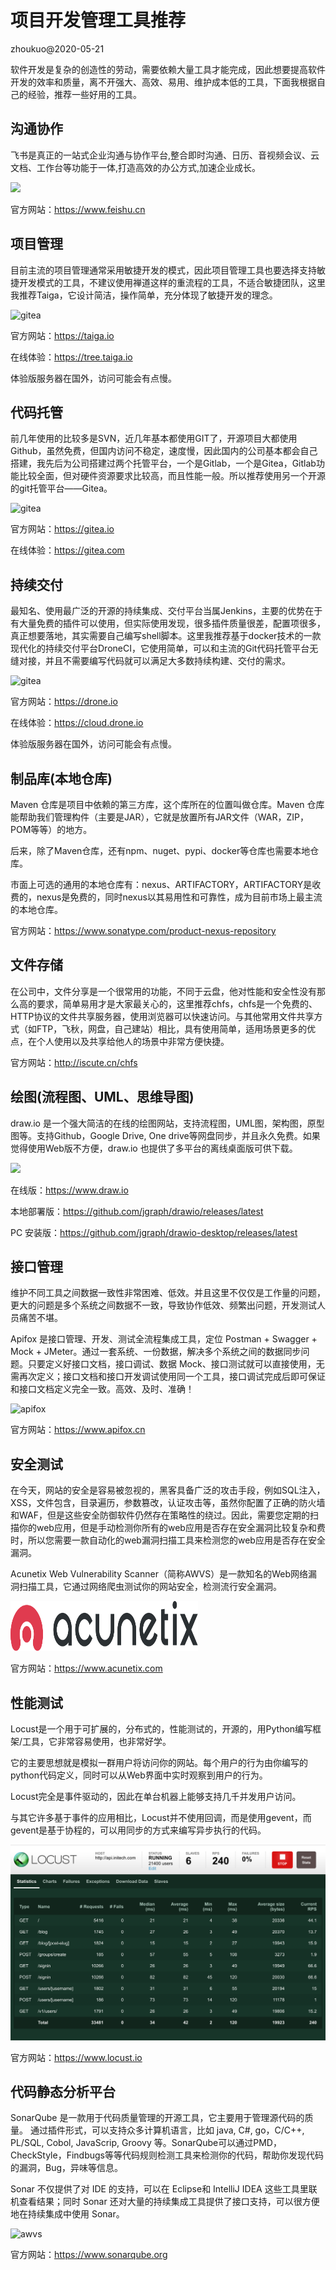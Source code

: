 # 项目开发管理工具推荐
zhoukuo@2020-05-21

软件开发是复杂的创造性的劳动，需要依赖大量工具才能完成，因此想要提高软件开发的效率和质量，离不开强大、高效、易用、维护成本低的工具，下面我根据自己的经验，推荐一些好用的工具。

## 沟通协作

飞书是真正的一站式企业沟通与协作平台,整合即时沟通、日历、音视频会议、云文档、工作台等功能于一体,打造高效的办公方式,加速企业成长。

<img src="https://p1-hera.byteimg.com/tos-cn-i-jbbdkfciu3/8a9852da76364317ab0a2c2f1c1610aa~tplv-jbbdkfciu3-webp:0:0.webp" height="50" align="bottom" />

官方网站：https://www.feishu.cn



## 项目管理

目前主流的项目管理通常采用敏捷开发的模式，因此项目管理工具也要选择支持敏捷开发模式的工具，不建议使用禅道这样的重流程的工具，不适合敏捷团队，这里我推荐Taiga，它设计简洁，操作简单，充分体现了敏捷开发的理念。

<img src="https://taiga.io/_nuxt/img/f203bbe.svg" alt="gitea" width="150" height="100" align="bottom" />

官方网站：https://taiga.io

在线体验：https://tree.taiga.io

体验版服务器在国外，访问可能会有点慢。

## 代码托管

前几年使用的比较多是SVN，近几年基本都使用GIT了，开源项目大都使用Github，虽然免费，但国内访问不稳定，速度慢，因此国内的公司基本都会自己搭建，我先后为公司搭建过两个托管平台，一个是Gitlab，一个是Gitea，Gitlab功能比较全面，但对硬件资源要求比较高，而且性能一般。所以推荐使用另一个开源的git托管平台——Gitea。


<img src="https://gitea.51trust.com/img/gitea-lg.png" alt="gitea" width="70" height="70" align="bottom" />

官方网站：https://gitea.io

在线体验：https://gitea.com


## 持续交付

最知名、使用最广泛的开源的持续集成、交付平台当属Jenkins，主要的优势在于有大量免费的插件可以使用，但实际使用发现，很多插件质量很差，配置项很多，真正想要落地，其实需要自己编写shell脚本。这里我推荐基于docker技术的一款现代化的持续交付平台DroneCI，它使用简单，可以和主流的Git代码托管平台无缝对接，并且不需要编写代码就可以满足大多数持续构建、交付的需求。

<img src="https://drone.io/images/logo2-729524fdaa.svg" alt="gitea" width="200" height="100" align="bottom" />


官方网站：https://drone.io

在线体验：https://cloud.drone.io

体验版服务器在国外，访问可能会有点慢。

## 制品库(本地仓库)

Maven 仓库是项目中依赖的第三方库，这个库所在的位置叫做仓库。Maven 仓库能帮助我们管理构件（主要是JAR），它就是放置所有JAR文件（WAR，ZIP，POM等等）的地方。

后来，除了Maven仓库，还有npm、nuget、pypi、docker等仓库也需要本地仓库。

市面上可选的通用的本地仓库有：nexus、ARTIFACTORY，ARTIFACTORY是收费的，nexus是免费的，同时nexus以其易用性和可靠性，成为目前市场上最主流的本地仓库。


官方网站：https://www.sonatype.com/product-nexus-repository

## 文件存储

在公司中，文件分享是一个很常用的功能，不同于云盘，他对性能和安全性没有那么高的要求，简单易用才是大家最关心的，这里推荐chfs，chfs是一个免费的、HTTP协议的文件共享服务器，使用浏览器可以快速访问。与其他常用文件共享方式（如FTP，飞秋，网盘，自己建站）相比，具有使用简单，适用场景更多的优点，在个人使用以及共享给他人的场景中非常方便快捷。

官方网站：http://iscute.cn/chfs


## 绘图(流程图、UML、思维导图)

draw.io 是一个强大简洁的在线的绘图网站，支持流程图，UML图，架构图，原型图等。支持Github，Google Drive, One drive等网盘同步，并且永久免费。如果觉得使用Web版不方便，draw.io 也提供了多平台的离线桌面版可供下载。


![](https://drawio-app.com/wp-content/uploads/2017/07/drawio_logo_50px.png)


在线版：https://www.draw.io

本地部署版：https://github.com/jgraph/drawio/releases/latest

PC 安装版：https://github.com/jgraph/drawio-desktop/releases/latest

##  接口管理

维护不同工具之间数据一致性非常困难、低效。并且这里不仅仅是工作量的问题，更大的问题是多个系统之间数据不一致，导致协作低效、频繁出问题，开发测试人员痛苦不堪。

Apifox 是接口管理、开发、测试全流程集成工具，定位 Postman + Swagger + Mock + JMeter。通过一套系统、一份数据，解决多个系统之间的数据同步问题。只要定义好接口文档，接口调试、数据 Mock、接口测试就可以直接使用，无需再次定义；接口文档和接口开发调试使用同一个工具，接口调试完成后即可保证和接口文档定义完全一致。高效、及时、准确！

<img src="https://cdn3.apifox.cn/www/assets/image/logo-text.svg" alt="apifox" width="200" height="100" align="bottom" />

官方网站：https://www.apifox.cn


## 安全测试

在今天，网站的安全是容易被忽视的，黑客具备广泛的攻击手段，例如SQL注入，XSS，文件包含，目录遍历，参数篡改，认证攻击等，虽然你配置了正确的防火墙和WAF，但是这些安全防御软件仍然存在策略性的绕过。因此，需要您定期的扫描你的web应用，但是手动检测你所有的web应用是否存在安全漏洞比较复杂和费时，所以您需要一款自动化的web漏洞扫描工具来检测您的web应用是否存在安全漏洞。

Acunetix Web Vulnerability Scanner（简称AWVS）是一款知名的Web网络漏洞扫描工具，它通过网络爬虫测试你的网站安全，检测流行安全漏洞。

<img src="../img/awvs.svg" alt="awvs" width="300" height="80" align="bottom" />

官方网站：https://www.acunetix.com
 
## 性能测试

Locust是一个用于可扩展的，分布式的，性能测试的，开源的，用Python编写框架/工具，它非常容易使用，也非常好学。

它的主要思想就是模拟一群用户将访问你的网站。每个用户的行为由你编写的python代码定义，同时可以从Web界面中实时观察到用户的行为。

Locust完全是事件驱动的，因此在单台机器上能够支持几千并发用户访问。

与其它许多基于事件的应用相比，Locust并不使用回调，而是使用gevent，而gevent是基于协程的，可以用同步的方式来编写异步执行的代码。

<img src="../img/locust.png" alt="awvs"/>

官方网站：https://www.locust.io


## 代码静态分析平台

SonarQube 是一款用于代码质量管理的开源工具，它主要用于管理源代码的质量。 通过插件形式，可以支持众多计算机语言，比如 java, C#, go，C/C++, PL/SQL, Cobol, JavaScrip, Groovy 等。SonarQube可以通过PMD，CheckStyle，Findbugs等等代码规则检测工具来检测你的代码，帮助你发现代码的漏洞，Bug，异味等信息。

Sonar 不仅提供了对 IDE 的支持，可以在 Eclipse和 IntelliJ IDEA 这些工具里联机查看结果；同时 Sonar 还对大量的持续集成工具提供了接口支持，可以很方便地在持续集成中使用 Sonar。

<img src="https://www.sonarqube.org/assets/logo-31ad3115b1b4b120f3d1efd63e6b13ac9f1f89437f0cf6881cc4d8b5603a52b4.svg" alt="awvs" width="200" height="100" align="bottom" />

官方网站：https://www.sonarqube.org


